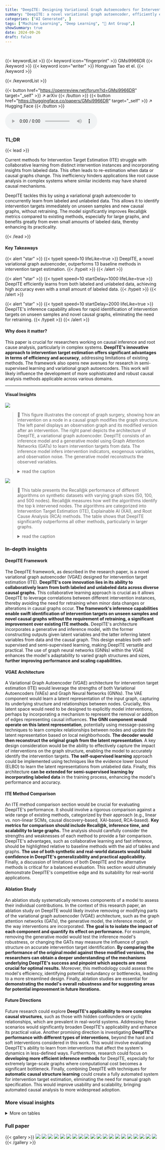 ```yaml
---
title: "DeepITE: Designing Variational Graph Autoencoders for Intervention Target Estimation"
summary: "DeepITE: a novel variational graph autoencoder, efficiently estimates intervention targets from both labeled and unlabeled data, surpassing existing methods in recall and inference speed."
categories: ["AI Generated", ]
tags: ["Machine Learning", "Deep Learning", "🏢 Ant Group",]
showSummary: true
date: 2024-09-26
draft: false
---
```


<br>

{{< keywordList >}}
{{< keyword icon="fingerprint" >}} GMsi9966DR {{< /keyword >}}
{{< keyword icon="writer" >}} Hongyuan Tao et el. {{< /keyword >}}
 
{{< /keywordList >}}

{{< button href="https://openreview.net/forum?id=GMsi9966DR" target="_self" >}}
↗ arXiv
{{< /button >}}
{{< button href="https://huggingface.co/papers/GMsi9966DR" target="_self" >}}
↗ Hugging Face
{{< /button >}}



<audio controls>
    <source src="https://ai-paper-reviewer.com/GMsi9966DR/podcast.wav" type="audio/wav">
    Your browser does not support the audio element.
</audio>


### TL;DR


{{< lead >}}

Current methods for Intervention Target Estimation (ITE) struggle with collaborative learning from distinct intervention instances and incorporating insights from labeled data. This often leads to re-estimation when data or causal graphs change.  This inefficiency hinders applications like root cause analysis in complex systems where similar incidents may have shared causal mechanisms.

DeepITE tackles this by using a variational graph autoencoder to concurrently learn from labeled and unlabeled data. This allows it to identify intervention targets immediately on unseen samples and new causal graphs, without retraining.  The model significantly improves Recall@k metrics compared to existing methods, especially for large graphs, and benefits greatly from even small amounts of labeled data, thereby enhancing its practicality.

{{< /lead >}}


#### Key Takeaways

{{< alert "star" >}}
{{< typeit speed=10 lifeLike=true >}} DeepITE, a novel variational graph autoencoder, outperforms 13 baseline methods in intervention target estimation. {{< /typeit >}}
{{< /alert >}}

{{< alert "star" >}}
{{< typeit speed=10 startDelay=1000 lifeLike=true >}} DeepITE efficiently learns from both labeled and unlabeled data, achieving high accuracy even with a small amount of labeled data. {{< /typeit >}}
{{< /alert >}}

{{< alert "star" >}}
{{< typeit speed=10 startDelay=2000 lifeLike=true >}} DeepITE's inference capability allows for rapid identification of intervention targets on unseen samples and novel causal graphs, eliminating the need for retraining. {{< /typeit >}}
{{< /alert >}}

#### Why does it matter?
This paper is crucial for researchers working on causal inference and root cause analysis, particularly in complex systems. **DeepITE's innovative approach to intervention target estimation offers significant advantages in terms of efficiency and accuracy**, addressing limitations of existing methods. The framework also opens new avenues for research in semi-supervised learning and variational graph autoencoders. This work will likely influence the development of more sophisticated and robust causal analysis methods applicable across various domains.

------
#### Visual Insights



![](https://ai-paper-reviewer.com/GMsi9966DR/figures_3_1.jpg)

> 🔼 This figure illustrates the concept of graph surgery, showing how an intervention on a node in a causal graph modifies the graph structure.  The left panel displays an observation graph and its modified version after an intervention. The right panel depicts the architecture of DeepITE, a variational graph autoencoder.  DeepITE consists of an inference model and a generative model using Graph Attention Networks (GATs) to learn intervention targets from data. The inference model infers intervention indicators, exogenous variables, and observation noise. The generative model reconstructs the observed variables. 
> <details>
> <summary>read the caption</summary>
> Figure 1: Left Panel: Illustration of the do operator and the corresponding graph surgery: (a) The observation graph G; (b) The intervention graph G1 for do(X2 = x2). Right Panel (c): The DeepITE architecture has an inference and a generative model. The inference model uses a three-branch GAT to link endogenous variables x to posterior distributions of intervention indicators Yi, exogenous variables uż, and observation noise precision ζ. The generative model then synthesizes x given these latent variables following Eq. (7) plus observation noise €. 
> </details>





![](https://ai-paper-reviewer.com/GMsi9966DR/tables_7_1.jpg)

> 🔼 This table presents the Recall@k performance of different algorithms on synthetic datasets with varying graph sizes (50, 100, and 500 nodes).  Recall@k measures how well the algorithms identify the top k intervened nodes.  The algorithms are categorized into Intervention Target Estimation (ITE), Explainable AI (XAI), and Root Cause Analysis (RCA) methods.  The table shows that DeepITE significantly outperforms all other methods, particularly in larger graphs.
> <details>
> <summary>read the caption</summary>
> Table 1: Recall@k of different algorithms for detecting the intervened nodes from the Synthetic dataset. Graph-m means DAGs with m nodes.
> </details>





### In-depth insights


#### DeepITE Framework
The DeepITE framework, as described in the research paper, is a novel variational graph autoencoder (VGAE) designed for intervention target estimation (ITE).  **DeepITE's core innovation lies in its ability to collaboratively learn from both labeled and unlabeled data across diverse causal graphs.** This collaborative learning approach is crucial as it allows DeepITE to leverage correlations between different intervention instances, thereby avoiding the need for retraining when minor data changes or alterations in causal graphs occur.  **The framework's inference capabilities enable swift identification of intervention targets on unseen samples and novel causal graphs without the requirement of retraining, a significant improvement over existing ITE methods.** DeepITE's architecture incorporates a generative and inference model, with the former constructing outputs given latent variables and the latter inferring latent variables from data and the causal graph. This design enables both self-supervised and semi-supervised learning, making DeepITE versatile and practical.  The use of graph neural networks (GNNs) within the VGAE enhances the model's adaptability to varied graph structures and sizes, **further improving performance and scaling capabilities.**

#### VGAE Architecture
A Variational Graph Autoencoder (VGAE) architecture for intervention target estimation (ITE) would leverage the strengths of both Variational Autoencoders (VAEs) and Graph Neural Networks (GNNs).  The VAE component would learn a latent representation of the input graph, capturing its underlying structure and relationships between nodes.  Crucially, this latent space would need to be designed to explicitly model interventions, perhaps by incorporating a mechanism to represent the removal or addition of edges representing causal influences.  **The GNN component would operate on this latent representation**, potentially using message-passing techniques to learn complex relationships between nodes and update the latent representation based on local neighborhoods.  **The decoder would then reconstruct the original graph from the latent representation**.  A key design consideration would be the ability to effectively capture the impact of interventions on the graph structure, enabling the model to accurately identify the intervention targets.  **The self-supervised learning** approach could be implemented using techniques like the evidence lower bound (ELBO) to learn the latent representations from unlabeled data. Finally, this architecture **can be extended for semi-supervised learning by incorporating labeled data** in the training process, enhancing the model's performance and accuracy.

#### ITE Method Comparison
An ITE method comparison section would be crucial for evaluating DeepITE's performance.  It should involve a rigorous comparison against a wide range of existing methods, categorized by their approach (e.g., linear vs. non-linear SCMs, causal discovery-based, XAI-based, RCA-based).  **Key metrics for comparison should include Recall@k, inference time, and scalability to large graphs.**  The analysis should carefully consider the strengths and weaknesses of each method to provide a fair comparison. DeepITE's advantages, such as collaborative learning and fast inference, should be highlighted relative to baseline methods with the aid of tables and graphs. **The use of both synthetic and real-world datasets would build confidence in DeepITE's generalizability and practical applicability.**  Finally, a discussion of limitations of both DeepITE and the alternative methods is critical for a balanced evaluation. This section would ultimately demonstrate DeepITE's competitive edge and its suitability for real-world applications.

#### Ablation Study
An ablation study systematically removes components of a model to assess their individual contributions.  In the context of this research paper, an ablation study on DeepITE would likely involve removing or modifying parts of the variational graph autoencoder (VGAE) architecture, such as the graph attention networks (GATs), the generative model, the inference model, or the way interventions are incorporated.  **The goal is to isolate the impact of each component and quantify its effect on performance.**  For example, removing the generative model would test the inference model's robustness, or changing the GATs may measure the influence of graph structure on accurate intervention target identification. **By comparing the performance of the original model against these modified versions, the researchers can obtain a deeper understanding of the mechanisms underlying DeepITE's success and pinpoint which aspects are most crucial for optimal results.**  Moreover, this methodology could assess the model's efficiency, identifying potential redundancy or bottlenecks, leading to a more streamlined design.   Finally, ablation studies are essential for **demonstrating the model's overall robustness and for suggesting areas for potential improvement in future iterations.**

#### Future Directions
Future research could explore **DeepITE's applicability to more complex causal structures**, such as those with hidden confounders or cyclic relationships, which are prevalent in real-world systems.  Addressing these scenarios would significantly broaden DeepITE's applicability and enhance its practical value.  Another promising direction is investigating **DeepITE's performance with different types of interventions**, beyond the hard and soft interventions considered in this work. This would involve evaluating DeepITE's ability to learn from interventions that affect the system's dynamics in less-defined ways.  Furthermore, research could focus on **developing more efficient inference methods** for DeepITE, especially for extremely large-scale graphs where computational cost becomes a significant bottleneck.  Finally, combining DeepITE with techniques for **automatic causal structure learning** could create a fully automated system for intervention target estimation, eliminating the need for manual graph specification.  This would improve usability and scalability, bringing automated causal analysis to more widespread adoption.


### More visual insights




<details>
<summary>More on tables
</summary>


![](https://ai-paper-reviewer.com/GMsi9966DR/tables_8_1.jpg)
> 🔼 This table presents the results of the proposed DeepITE model and thirteen baseline methods on two real-world datasets: Protein Signaling and ICASSP-SPGC 2022.  The metrics used for evaluation include Recall@1, Recall@5, Root Accuracy, and a combined Score. The table compares the performance of DeepITE against methods from Intervention Target Estimation (ITE), Explainable AI (XAI), and Root Cause Analysis (RCA).
> <details>
> <summary>read the caption</summary>
> Table 2: Results of the Protein Signaling Data and the ICASSP-SPGC Data.
> </details>

![](https://ai-paper-reviewer.com/GMsi9966DR/tables_14_1.jpg)
> 🔼 This table presents the Recall@k scores for thirteen different algorithms (including DeepITE) across three different graph sizes (50, 100, and 500 nodes) in a synthetic dataset.  Recall@k measures the proportion of correctly identified intervened nodes among the top k ranked nodes by each algorithm.  The results demonstrate DeepITE's superior performance compared to existing methods, particularly for larger graphs.
> <details>
> <summary>read the caption</summary>
> Table 1: Recall@k of different algorithms for detecting the intervened nodes from the Synthetic dataset. Graph-m means DAGs with m nodes.
> </details>

![](https://ai-paper-reviewer.com/GMsi9966DR/tables_18_1.jpg)
> 🔼 This table presents the Recall@k scores achieved by DeepITE and 13 other baseline methods on a synthetic dataset.  The dataset consists of synthetically generated directed acyclic graphs (DAGs) with varying numbers of nodes (50, 100, 500).  Recall@k measures the proportion of correctly identified intervened nodes among the top k ranked nodes.  The results demonstrate DeepITE's superior performance compared to the baseline methods in identifying intervened nodes across different graph sizes.
> <details>
> <summary>read the caption</summary>
> Table 1: Recall@k of different algorithms for detecting the intervened nodes from the Synthetic dataset. Graph-m means DAGs with m nodes.
> </details>

![](https://ai-paper-reviewer.com/GMsi9966DR/tables_18_2.jpg)
> 🔼 This table presents the Recall@k scores of 14 different algorithms (including DeepITE) for identifying intervened nodes in synthetic datasets.  Recall@k measures the proportion of correctly identified intervened nodes among the top k ranked nodes. The datasets vary in size (Graph-50, Graph-100, Graph-500), representing different complexities of the causal graphs. The results show DeepITE's superior performance compared to the other methods across different graph sizes.
> <details>
> <summary>read the caption</summary>
> Table 1: Recall@k of different algorithms for detecting the intervened nodes from the Synthetic dataset. Graph-m means DAGs with m nodes.
> </details>

![](https://ai-paper-reviewer.com/GMsi9966DR/tables_19_1.jpg)
> 🔼 This table presents the Recall@k values for 13 different algorithms in identifying intervened nodes within synthetic datasets.  The datasets vary in size (Graph-50, Graph-100, Graph-500) representing the number of nodes in the directed acyclic graphs (DAGs) used to generate the data.  Recall@k is a metric that measures the percentage of correctly identified intervened nodes among the top k ranked nodes predicted by each algorithm.  Higher Recall@k values indicate better performance.
> <details>
> <summary>read the caption</summary>
> Table 1: Recall@k of different algorithms for detecting the intervened nodes from the Synthetic dataset. Graph-m means DAGs with m nodes.
> </details>

![](https://ai-paper-reviewer.com/GMsi9966DR/tables_20_1.jpg)
> 🔼 This table presents the Recall@k (the proportion of correctly identified intervention targets within the top k ranked candidates) achieved by DeepITE and 13 other baseline methods across three synthetic datasets of varying graph sizes (50, 100, 500 nodes).  The baseline methods represent state-of-the-art approaches in Intervention Target Estimation (ITE), Explainable AI (XAI), and Root Cause Analysis (RCA).  DeepITE significantly outperforms all baselines, especially for larger graphs.
> <details>
> <summary>read the caption</summary>
> Table 1: Recall@k of different algorithms for detecting the intervened nodes from the Synthetic dataset. Graph-m means DAGs with m nodes.
> </details>

![](https://ai-paper-reviewer.com/GMsi9966DR/tables_20_2.jpg)
> 🔼 This table presents the Recall@k performance of DeepITE and 13 other baseline methods across three synthetic datasets with varying graph sizes (50, 100, and 500 nodes) for intervention target estimation.  Recall@k measures the proportion of correctly identified intervention targets within the top k ranked candidates. The results show DeepITE's superiority in Recall@k compared to the baseline methods.
> <details>
> <summary>read the caption</summary>
> Table 1: Recall@k of different algorithms for detecting the intervened nodes from the Synthetic dataset. Graph-m means DAGs with m nodes.
> </details>

![](https://ai-paper-reviewer.com/GMsi9966DR/tables_21_1.jpg)
> 🔼 This table presents the Recall@k values for various algorithms in identifying intervened nodes within a synthetic dataset, comparing their performance across different graph sizes (50, 100, 500 nodes).  Recall@k represents the proportion of correctly identified intervened nodes among the top k ranked predictions. The table highlights DeepITE's superior performance compared to 13 baseline methods.
> <details>
> <summary>read the caption</summary>
> Table 1: Recall@k of different algorithms for detecting the intervened nodes from the Synthetic dataset. Graph-m means DAGs with m nodes.
> </details>

![](https://ai-paper-reviewer.com/GMsi9966DR/tables_22_1.jpg)
> 🔼 This table presents the Recall@k metric (a measure of the ability to correctly identify the intervened nodes) for 14 different algorithms on synthetic datasets with varying graph sizes (50, 100, and 500 nodes).  The results show DeepITE's superior performance compared to other methods.
> <details>
> <summary>read the caption</summary>
> Table 1: Recall@k of different algorithms for detecting the intervened nodes from the Synthetic dataset. Graph-m means DAGs with m nodes.
> </details>

</details>




### Full paper

{{< gallery >}}
<img src="https://ai-paper-reviewer.com/GMsi9966DR/1.png" class="grid-w50 md:grid-w33 xl:grid-w25" />
<img src="https://ai-paper-reviewer.com/GMsi9966DR/2.png" class="grid-w50 md:grid-w33 xl:grid-w25" />
<img src="https://ai-paper-reviewer.com/GMsi9966DR/3.png" class="grid-w50 md:grid-w33 xl:grid-w25" />
<img src="https://ai-paper-reviewer.com/GMsi9966DR/4.png" class="grid-w50 md:grid-w33 xl:grid-w25" />
<img src="https://ai-paper-reviewer.com/GMsi9966DR/5.png" class="grid-w50 md:grid-w33 xl:grid-w25" />
<img src="https://ai-paper-reviewer.com/GMsi9966DR/6.png" class="grid-w50 md:grid-w33 xl:grid-w25" />
<img src="https://ai-paper-reviewer.com/GMsi9966DR/7.png" class="grid-w50 md:grid-w33 xl:grid-w25" />
<img src="https://ai-paper-reviewer.com/GMsi9966DR/8.png" class="grid-w50 md:grid-w33 xl:grid-w25" />
<img src="https://ai-paper-reviewer.com/GMsi9966DR/9.png" class="grid-w50 md:grid-w33 xl:grid-w25" />
<img src="https://ai-paper-reviewer.com/GMsi9966DR/10.png" class="grid-w50 md:grid-w33 xl:grid-w25" />
<img src="https://ai-paper-reviewer.com/GMsi9966DR/11.png" class="grid-w50 md:grid-w33 xl:grid-w25" />
<img src="https://ai-paper-reviewer.com/GMsi9966DR/12.png" class="grid-w50 md:grid-w33 xl:grid-w25" />
<img src="https://ai-paper-reviewer.com/GMsi9966DR/13.png" class="grid-w50 md:grid-w33 xl:grid-w25" />
<img src="https://ai-paper-reviewer.com/GMsi9966DR/14.png" class="grid-w50 md:grid-w33 xl:grid-w25" />
<img src="https://ai-paper-reviewer.com/GMsi9966DR/15.png" class="grid-w50 md:grid-w33 xl:grid-w25" />
<img src="https://ai-paper-reviewer.com/GMsi9966DR/16.png" class="grid-w50 md:grid-w33 xl:grid-w25" />
<img src="https://ai-paper-reviewer.com/GMsi9966DR/17.png" class="grid-w50 md:grid-w33 xl:grid-w25" />
<img src="https://ai-paper-reviewer.com/GMsi9966DR/18.png" class="grid-w50 md:grid-w33 xl:grid-w25" />
<img src="https://ai-paper-reviewer.com/GMsi9966DR/19.png" class="grid-w50 md:grid-w33 xl:grid-w25" />
<img src="https://ai-paper-reviewer.com/GMsi9966DR/20.png" class="grid-w50 md:grid-w33 xl:grid-w25" />
{{< /gallery >}}